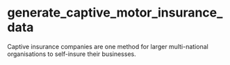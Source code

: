 # generate_captive_motor_insurance_data
Captive insurance companies are one method for larger multi-national organisations to self-insure their businesses.
